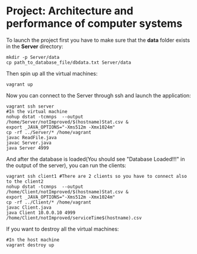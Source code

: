 # Project: Architecture and performance of computer systems
To launch the project first you have to make sure that the __data__ folder exists in the __Server__ directory:
```
mkdir -p Server/data
cp path_to_database_file/dbdata.txt Server/data
```
Then spin up all the virtual machines:
```
vagrant up
```
Now you can connect to the Server through ssh and launch the application:
```
vagrant ssh server
#In the virtual machine
nohup dstat -tcmnps  --output /home/Server/notImproved/$(hostname)Stat.csv &
export _JAVA_OPTIONS="-Xms512m -Xmx1024m"
cp -rf ../Server/* /home/vagrant
javac ReadFile.java 
javac Server.java 
java Server 4999
```

And after the database is loaded(You should see "Database Loaded!!!" in the output of the server), you can run the clients:

```
vagrant ssh client1 #There are 2 clients so you have to connect also to the client2
nohup dstat -tcmnps  --output /home/Client/notImproved/$(hostname)Stat.csv &
export _JAVA_OPTIONS="-Xms512m -Xmx1024m"
cp -rf ../Client/* /home/vagrant
javac Client.java 
java Client 10.0.0.10 4999 /home/Client/notImproved/serviceTime$(hostname).csv
```
If you want to destroy all the virtual machines:
```
#In the host machine
vagrant destroy up
```